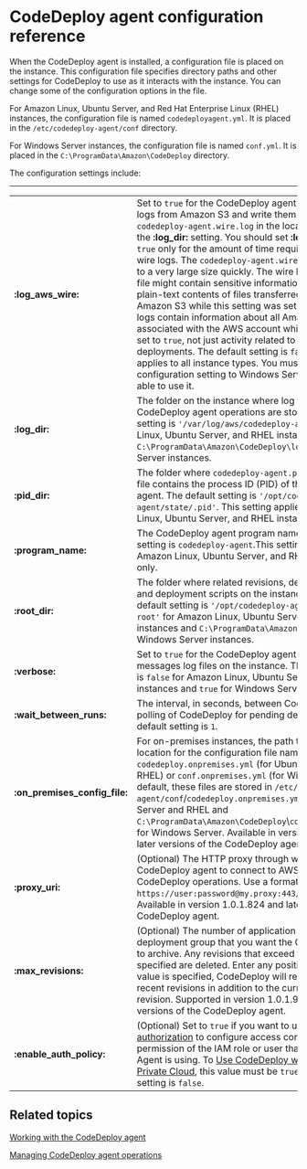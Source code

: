 # CodeDeploy agent configuration reference<a name="reference-agent-configuration"></a>

When the CodeDeploy agent is installed, a configuration file is placed on the instance\. This configuration file specifies directory paths and other settings for CodeDeploy to use as it interacts with the instance\. You can change some of the configuration options in the file\.

For Amazon Linux, Ubuntu Server, and Red Hat Enterprise Linux \(RHEL\) instances, the configuration file is named `codedeployagent.yml`\. It is placed in the `/etc/codedeploy-agent/conf` directory\.

For Windows Server instances, the configuration file is named `conf.yml`\. It is placed in the `C:\ProgramData\Amazon\CodeDeploy` directory\.

The configuration settings include:


****  

|  |  | 
| --- |--- |
|  **:log\_aws\_wire:**  |  Set to `true` for the CodeDeploy agent to capture wire logs from Amazon S3 and write them to a file named `codedeploy-agent.wire.log` in the location pointed to by the **:log\_dir:** setting\.   You should set **:log\_aws\_wire:** to `true` only for the amount of time required to capture wire logs\. The `codedeploy-agent.wire.log` file can grow to a very large size quickly\. The wire log output in this file might contain sensitive information, including the plain\-text contents of files transferred into, or out of, Amazon S3 while this setting was set to `true`\. The wire logs contain information about all Amazon S3 activity associated with the AWS account while this setting was set to `true`, not just activity related to CodeDeploy deployments\.  The default setting is `false`\. This setting applies to all instance types\. You must add this configuration setting to Windows Server instances to be able to use it\.  | 
|  **:log\_dir:**  | The folder on the instance where log files related to CodeDeploy agent operations are stored\. The default setting is `'/var/log/aws/codedeploy-agent'` for Amazon Linux, Ubuntu Server, and RHEL instances and `C:\ProgramData\Amazon\CodeDeploy\log` for Windows Server instances\. | 
|  **:pid\_dir:**  | The folder where `codedeploy-agent.pid` is stored\. This file contains the process ID \(PID\) of the CodeDeploy agent\. The default setting is `'/opt/codedeploy-agent/state/.pid'`\. This setting applies to Amazon Linux, Ubuntu Server, and RHEL instances only\. | 
|  **:program\_name:**  | The CodeDeploy agent program name\. The default setting is `codedeploy-agent`\.This setting applies to Amazon Linux, Ubuntu Server, and RHEL instances only\. | 
|  **:root\_dir:**  | The folder where related revisions, deployment history, and deployment scripts on the instance are stored\. The default setting is `'/opt/codedeploy-agent/deployment-root'` for Amazon Linux, Ubuntu Server, and RHEL instances and `C:\ProgramData\Amazon\CodeDeploy` for Windows Server instances\. | 
|  **:verbose:**  | Set to `true` for the CodeDeploy agent to print debug messages log files on the instance\. The default setting is `false` for Amazon Linux, Ubuntu Server, and RHEL instances and `true` for Windows Server instances\. | 
|  **:wait\_between\_runs:**  | The interval, in seconds, between CodeDeploy agent polling of CodeDeploy for pending deployments\. The default setting is `1`\. | 
|  **:on\_premises\_config\_file:**  | For on\-premises instances, the path to an alternate location for the configuration file named `codedeploy.onpremises.yml` \(for Ubuntu Server and RHEL\) or `conf.onpremises.yml` \(for Windows Server\)\. By default, these files are stored in `/etc/codedeploy-agent/conf`/`codedeploy.onpremises.yml` for Ubuntu Server and RHEL and `C:\ProgramData\Amazon\CodeDeploy`\\`conf.onpremises.yml` for Windows Server\. Available in version 1\.0\.1\.686 and later versions of the CodeDeploy agent\.  | 
|  **:proxy\_uri:**  |  \(Optional\) The HTTP proxy through which you want the CodeDeploy agent to connect to AWS for your CodeDeploy operations\. Use a format similar to `https://user:password@my.proxy:443/path?query`\. Available in version 1\.0\.1\.824 and later versions of the CodeDeploy agent\.  | 
|  **:max\_revisions:**  |  \(Optional\) The number of application revisions for a deployment group that you want the CodeDeploy agent to archive\. Any revisions that exceed the number specified are deleted\.  Enter any positive integer\. If no value is specified, CodeDeploy will retain the five most recent revisions in addition to the currently deployed revision\.  Supported in version 1\.0\.1\.966 and later versions of the CodeDeploy agent\.  | 
|  **:enable\_auth\_policy:**  |  \(Optional\) Set to `true` if you want to use [ IAM authorization](https://docs.aws.amazon.com/IAM/latest/UserGuide/intro-structure.html#intro-structure-authorization) to configure access control and limit permission of the IAM role or user that the CodeDeploy Agent is using\. To [Use CodeDeploy with Amazon Virtual Private Cloud](vpc-endpoints.md), this value must be `true`\.  The default setting is `false`\.  | 

## Related topics<a name="reference-agent-configuration-related-topics"></a>

[Working with the CodeDeploy agent](codedeploy-agent.md)

[Managing CodeDeploy agent operations](codedeploy-agent-operations.md)